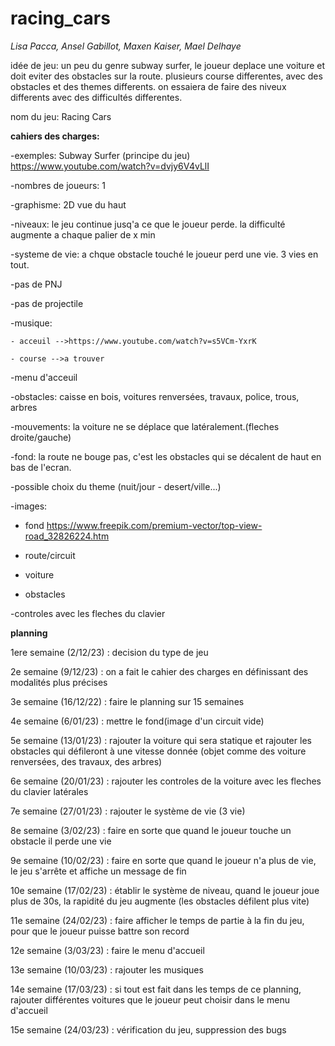 # racing_cars

*Lisa Pacca, Ansel Gabillot, Maxen Kaiser, Mael Delhaye*

idée de jeu:
  un peu du genre subway surfer, le joueur deplace une voiture et doit eviter des obstacles sur la route. 
  plusieurs course differentes, avec des obstacles et des themes differents.
  on essaiera de faire des niveux differents avec des difficultés differentes. 
  
nom du jeu: Racing Cars 

**cahiers des charges:**

  -exemples: Subway Surfer (principe du jeu)  https://www.youtube.com/watch?v=dvjy6V4vLlI
  
  -nombres de joueurs: 1
  
  -graphisme: 2D vue du haut
  
  -niveaux: le jeu continue jusq'a ce que le joueur perde. la difficulté augmente a chaque palier de x min
  
  -systeme de vie: a chque obstacle touché le joueur perd une vie. 3 vies en tout. 
  
  -pas de PNJ
  
  -pas de projectile 
  
  -musique: 
  
    - acceuil -->https://www.youtube.com/watch?v=s5VCm-YxrK
  
    - course -->a trouver
  
  -menu d'acceuil
  
  -obstacles: caisse en bois, voitures renversées, travaux, police, trous, arbres
  
  -mouvements: la voiture ne se déplace que latéralement.(fleches droite/gauche)
  
  -fond:  la route ne bouge pas, c'est les obstacles qui se décalent de haut en bas de l'ecran. 
  
  -possible choix du theme (nuit/jour - desert/ville...)
  
  -images:
  
   - fond  https://www.freepik.com/premium-vector/top-view-road_32826224.htm
   
   - route/circuit
   
   - voiture
   
   - obstacles
   
  -controles avec les fleches du clavier

**planning**

1ere semaine (2/12/23) : decision du type de jeu

2e semaine (9/12/23) : on a fait le cahier des charges en définissant des modalités plus précises

3e semaine (16/12/22) : faire le planning sur 15 semaines 

4e semaine (6/01/23) : mettre le fond(image d'un circuit vide)

5e semaine (13/01/23) : rajouter la voiture qui sera statique et rajouter les obstacles qui défileront à une vitesse donnée (objet comme des voiture renversées, des travaux, des arbres)

6e semaine (20/01/23) : rajouter les controles de la voiture avec les fleches du clavier latérales

7e semaine (27/01/23) : rajouter le système de vie (3 vie)

8e semaine (3/02/23) : faire en sorte que quand le joueur touche un obstacle il perde une vie

9e semaine (10/02/23) : faire en sorte que quand le joueur n'a plus de vie, le jeu s'arrête et affiche un message de fin 

10e semaine (17/02/23) : établir le système de niveau, quand le joueur joue plus de 30s, la rapidité du jeu augmente (les obstacles défilent plus vite)

11e semaine (24/02/23) : faire afficher le temps de partie à la fin du jeu, pour que le joueur puisse battre son record

12e semaine (3/03/23) : faire le menu d'accueil 

13e semaine (10/03/23) : rajouter les musiques

14e semaine (17/03/23) : si tout est fait dans les temps de ce planning, rajouter différentes voitures que le joueur peut choisir dans le menu d'accueil

15e semaine (24/03/23) : vérification du jeu, suppression des bugs 
